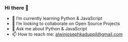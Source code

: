 ### Hi there 👋

<!-- - 🔭 I’m currently working at Bionivid Technology Pvt Ltd  -->
- 🌱 I’m currently learning Python & JavaScript
- 👯 I’m looking to collaborate on Open Source Projects
- 💬 Ask me about Python & JavaScript
- 📫 How to reach me: alwinjosephkaduppil@gmail.com
<!--- 🤔 I’m looking for help with ... -->
<!---- 😄 Pronouns: ...
- ⚡ Fun fact: ... -->

